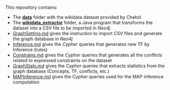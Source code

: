 This repository contains:
- The [**data**](data) folder with the wikidata dataset provided by Chekol
- The [**wikidata_extractor**](wikidata_extractor) folder, a Java program that transforms the dataset into a CSV file to be imported in *Neo4j*
- [GraphSetting.md](GraphSetting.md) gives the instruction to import CSV files and generate the graph database in *Neo4j*
- [Inference.md](Inference.md) gives the *Cypher* queries that generates new TF by inference (rules)
- [Constrains.md](Constraints.md) gives the *Cypher* queries that generates all the conflicts related to expressed constraints on the dataset
- [GraphStats.md](GraphStats.md) gives the *Cypher* queries that extracts statistics from the graph database (Concepts, TF, conflicts, etc.)
- [MAPInference.md](MAPInference.md) gives the *Cypher* queries used for the MAP inference computation
